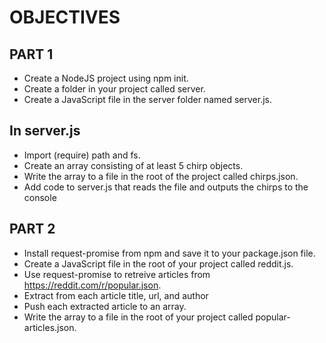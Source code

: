 
# OBJECTIVES
## PART 1
* Create a NodeJS project using npm init.
* Create a folder in your project called server.
* Create a JavaScript file in the server folder named server.js. 
## In server.js
* Import (require) path and fs.
* Create an array consisting of at least 5 chirp objects.
* Write the array to a file in the root of the project called chirps.json.
* Add code to server.js that reads the file and outputs the chirps to the console
## PART 2  
* Install request-promise from npm and save it to your package.json file.
* Create a JavaScript file in the root of your project called reddit.js.
* Use request-promise to retreive articles from https://reddit.com/r/popular.json.
* Extract from each article title, url, and author
* Push each extracted article to an array.
* Write the array to a file in the root of your project called popular-articles.json.
